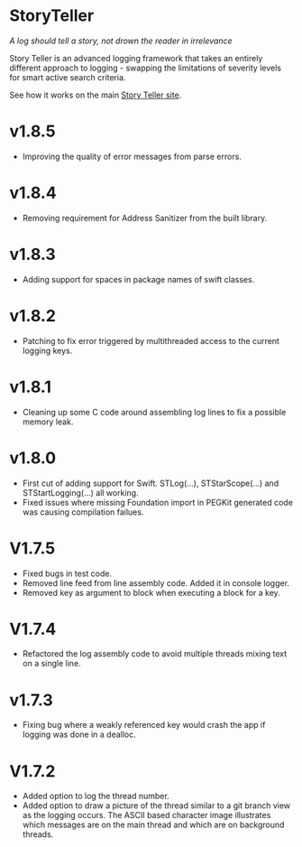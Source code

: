 # StoryTeller 

*A log should tell a story, not drown the reader in irrelevance* 

Story Teller is an advanced logging framework that takes an entirely different approach to logging - swapping the limitations of severity levels for smart active search criteria.

See how it works on the main [Story Teller site](http://drekka.github.io/StoryTeller).

# v1.8.5

* Improving the quality of error messages from parse errors.

# v1.8.4

* Removing  requirement for Address Sanitizer from the built library.

# v1.8.3

* Adding support for spaces in package names of swift classes.

# v1.8.2

* Patching to fix error triggered by multithreaded access to the current logging keys.

# v1.8.1

* Cleaning up some C code around assembling log lines to fix a possible memory leak.

# v1.8.0

* First cut of adding support for Swift. STLog(...), STStarScope(...) and STStartLogging(...) all working.
* Fixed issues where missing Foundation import in PEGKit generated code was causing compilation failues.

# V1.7.5

* Fixed bugs in test code.
* Removed line feed from line assembly code. Added it in console logger.
* Removed key as argument to block when executing a block for a key.

# V1.7.4

* Refactored the log assembly code to avoid multiple threads mixing text on a single line.

# v1.7.3

* Fixing bug where a weakly referenced key would crash the app if logging was done in a dealloc.

# V1.7.2

* Added option to log the thread number.
* Added option to draw a picture of the thread similar to a git branch view as the logging occurs. The ASCII based character image illustrates which messages are on the main thread and which are on background threads.

